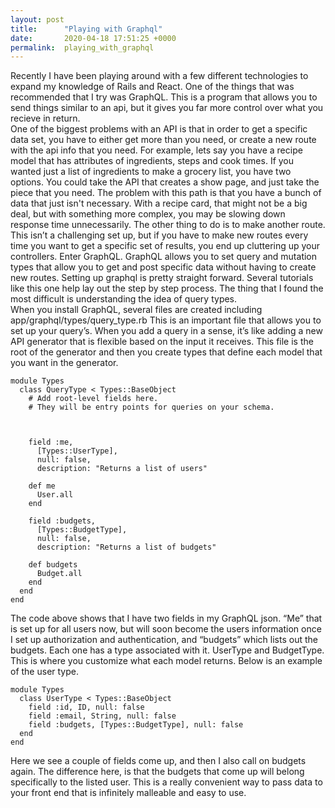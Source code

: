 ```yaml
---
layout: post
title:      "Playing with Graphql"
date:       2020-04-18 17:51:25 +0000
permalink:  playing_with_graphql
---
```



Recently I have been playing around with a few different technologies to expand my knowledge of Rails and React.  One of the things that was recommended that I try was GraphQL.  This is a program that allows you to send things similar to an api, but it gives you far more control over what you recieve in return.  
One of the biggest problems with an API is that in order to get a specific data set, you have to either get more than you need, or create a new route with the api info that you need.  For example, lets say you have a recipe model that has attributes of ingredients, steps and cook times.  If you wanted just a list of ingredients to make a grocery list, you have two options.  You could take the API that creates a show page, and just take the piece that you need.  The problem with this path is that you have a bunch of data that just isn't necessary.  With a recipe card, that might not be a big deal, but with something more complex, you may be slowing down response time unnecessarily.  The other thing to do is to make another route.  This isn’t a challenging set up, but if you have to make new routes every time you want to get a specific set of results, you end up cluttering up your controllers.
Enter GraphQL.  GraphQL allows you to set query and mutation types that allow you to get and post specific data without having to create new routes.  Setting up graphql is pretty straight forward.  Several tutorials like this one help lay out the step by step process.  The thing that I found the most difficult is understanding the idea of query types.  
When you install GraphQL, several files are created including app/graphql/types/query_type.rb  This is an important file that allows you to set up your query’s.  When you add a query in a sense, it’s like adding a new API generator that is flexible based on the input it receives.  This file is the root of the generator and then you create types that define each model that you want in the generator.

```
module Types
  class QueryType < Types::BaseObject
    # Add root-level fields here.
    # They will be entry points for queries on your schema.



    field :me,
      [Types::UserType],
      null: false,
      description: "Returns a list of users"

    def me
      User.all
    end
  
    field :budgets,
      [Types::BudgetType],
      null: false,
      description: "Returns a list of budgets"

    def budgets
      Budget.all
    end
  end
end
```
The code above shows that I have two fields in my GraphQL json.  “Me” that is set up for all users now, but will soon become the users information once I set up authorization and authentication, and “budgets” which lists out the budgets.  Each one has a type associated with it.  UserType and BudgetType.  This is where you customize what each model returns.  Below is an example of the user type.

```
module Types
  class UserType < Types::BaseObject
    field :id, ID, null: false
    field :email, String, null: false
    field :budgets, [Types::BudgetType], null: false
  end
end
```
Here we see a couple of fields come up, and then I also call on budgets again.  The difference here, is that the budgets that come up will belong specifically to the listed user.  This is a really convenient way to pass data to your front end that is infinitely malleable and easy to use.

